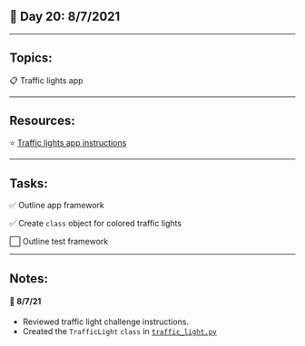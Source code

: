 ## :calendar: Day 20: 8/7/2021

---

## Topics:

:clipboard: Traffic lights app

---

## Resources:

:star: [Traffic lights app instructions](https://github.com/talkpython/100daysofcode-with-python-course/tree/master/days/19-21-itertools#day-n1-create-a-traffic-lights-script)

---

## Tasks:

:white_check_mark: Outline app framework

:white_check_mark: Create `class` object for colored traffic lights

:white_large_square: Outline test framework

---

## Notes:

#### :notebook: 8/7/21

- Reviewed traffic light challenge instructions.
- Created the `TrafficLight` `class` in [`traffic_light.py`](traffic_light.py)
